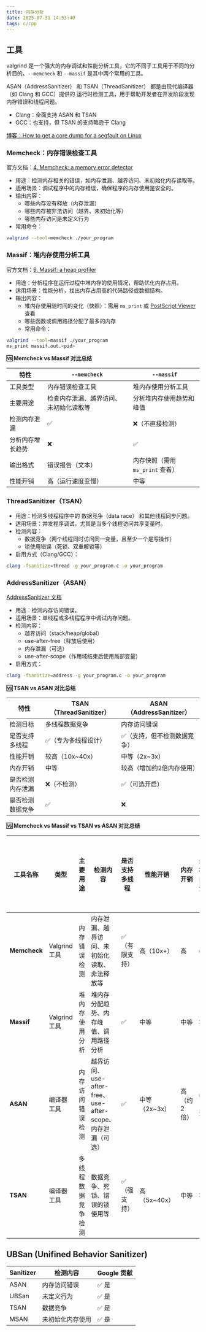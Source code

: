 ```yaml
---
title: 内存分析
date: 2025-07-31 14:53:40
tags: c/cpp
---
```


## 工具

valgrind 是一个强大的内存调试和性能分析工具，它的不同子工具用于不同的分析目的。`--memcheck` 和 `--massif` 是其中两个常用的工具。

ASAN（AddressSanitizer） 和 TSAN（ThreadSanitizer） 都是由现代编译器（如 Clang 和 GCC）提供的 运行时检测工具，用于帮助开发者在开发阶段发现内存错误和线程问题。
- Clang：全面支持 ASAN 和 TSAN
- GCC：也支持，但 TSAN 的支持略逊于 Clang

[博客：How to get a core dump for a segfault on Linux](https://jvns.ca/blog/2018/04/28/debugging-a-segfault-on-linux/)

### Memcheck：内存错误检查工具

官方文档：[4. Memcheck: a memory error detector](https://valgrind.org/docs/manual/mc-manual.html)

- 用途：检测内存相关的错误，如内存泄漏、越界访问、未初始化内存读取等。
- 适用场景：调试程序中的内存错误，确保程序的内存使用是安全的。
- 输出内容：
  - 哪些内存没有释放（内存泄漏）
  - 哪些内存被非法访问（越界、未初始化等）
  - 哪些内存访问是未定义行为
- 常用命令：

```bash
valgrind --tool=memcheck ./your_program
```

### Massif：堆内存使用分析工具

官方文档：[9. Massif: a heap profiler](https://valgrind.org/docs/manual/ms-manual.html)

- 用途：分析程序在运行过程中堆内存的使用情况，帮助优化内存占用。
- 适用场景：性能分析，找出内存占用高的代码路径或数据结构。
- 输出内容：
  - 堆内存使用随时间的变化（快照）：需用 `ms_print` 或 [PostScript Viewer](https://courses.cs.washington.edu/courses/cse326/05wi/valgrind-doc/ms_main.html) 查看
  - 哪些函数或调用路径分配了最多的内存
  - 常用命令：

```bash
valgrind --tool=massif ./your_program
ms_print massif.out.<pid>
```

**🆚 Memcheck vs Massif 对比总结**

| 特性             | `--memcheck`                         | `--massif`                              |
|------------------|--------------------------------------|------------------------------------------|
| 工具类型         | 内存错误检查工具                     | 堆内存使用分析工具                       |
| 主要用途         | 检查内存泄漏、越界访问、未初始化读取等 | 分析堆内存使用趋势和峰值                 |
| 检测内存泄漏     | ✅                                   | ❌（不直接检测）                         |
| 分析内存增长趋势 | ❌                                   | ✅                                       |
| 输出格式         | 错误报告（文本）                     | 内存快照（需用 `ms_print` 查看）        |
| 性能开销         | 高（运行速度变慢）                   | 中等                                    |


### ThreadSanitizer（TSAN）

- 用途：检测多线程程序中的 数据竞争（data race） 和其他线程同步问题。
- 适用场景：并发程序调试，尤其是当多个线程访问共享变量时。
- 检测内容：
  - 数据竞争（两个线程同时访问同一变量，且至少一个是写操作）
  - 锁使用错误（死锁、双重解锁等）
- 启用方式（Clang/GCC）：

```bash
clang -fsanitize=thread -g your_program.c -o your_program
```

### AddressSanitizer（ASAN）

[AddressSanitizer 文档](https://github.com/google/sanitizers/wiki/AddressSanitizer)

- 用途：检测内存访问错误。
- 适用场景：单线程或多线程程序中调试内存问题。
- 检测内容：
  - 越界访问（stack/heap/global）
  - use-after-free（释放后使用）
  - 内存泄漏（可选）
  - use-after-scope（作用域结束后使用局部变量）
- 启用方式：

```bash
clang -fsanitize=address -g your_program.c -o your_program
```

**🆚 TSAN vs ASAN 对比总结**

| 特性             | TSAN（ThreadSanitizer）             | ASAN（AddressSanitizer）               |
|------------------|--------------------------------------|----------------------------------------|
| 检测目标         | 多线程数据竞争                       | 内存访问错误                           |
| 是否支持多线程   | ✅（专为多线程设计）                 | ✅（支持，但不检测数据竞争）           |
| 性能开销         | 较高（10x~40x）                      | 中等（2x~3x）                          |
| 内存开销         | 中等                                 | 较高（增加约2倍内存使用）              |
| 是否检测内存泄漏 | ❌（不检测）                         | ✅（可选开启）                         |
| 是否检测数据竞争 | ✅                                   | ❌                                     |


**🆚 Memcheck vs Massif vs TSAN vs ASAN 对比总结**

| 工具名称       | 类型         | 主要用途                     | 检测内容                                                                 | 是否支持多线程 | 性能开销     | 内存开销     | 是否检测内存泄漏 | 是否检测数据竞争 |
|----------------|--------------|------------------------------|--------------------------------------------------------------------------|----------------|--------------|--------------|------------------|------------------|
| **Memcheck**   | Valgrind 工具 | 内存错误检测                 | 内存泄漏、越界访问、未初始化读取、非法释放等                            | ✅（有限支持） | 高（10x+）   | 高           | ✅                | ❌                |
| **Massif**     | Valgrind 工具 | 堆内存使用分析               | 堆内存分配趋势、内存峰值、调用路径分析                                  | ✅              | 中等         | 中等         | ❌                | ❌                |
| **ASAN**       | 编译器工具   | 内存访问错误检测             | 越界访问、use-after-free、use-after-scope、内存泄漏（可选）              | ✅              | 中等（2x~3x）| 高（约2倍）  | ✅（可选）        | ❌                |
| **TSAN**       | 编译器工具   | 多线程数据竞争检测           | 数据竞争、死锁、错误的锁使用等                                           | ✅（强支持）   | 高（5x~40x） | 中等         | ❌                | ✅                |



## UBSan (Unifined Behavior Sanitizer)

| Sanitizer | 检测内容         | Google 贡献 |
|-----------|------------------|-------------|
| ASAN      | 内存访问错误     | ✅ 是        |
| UBSan     | 未定义行为       | ✅ 是        |
| TSAN      | 数据竞争         | ✅ 是        |
| MSAN      | 未初始化内存使用 | ✅ 是        |

